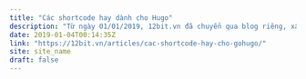 ```yaml
---
title: "Các shortcode hay dành cho Hugo"
description: "Từ ngày 01/01/2019, 12bit.vn đã chuyển qua blog riêng, xây dựng bằng Hugo thay vì sử dụng Medium như trước. Vì vậy chúng mình cũng có cơ hội để tìm hiểu nhiều về Hugo hơn. Chúng mình từng thử custom lại code của Hugo để hỗ trợ hiển thị danh sách contributor của một bài post hoặc lấy commit author để làm author cho bài viết, nhưng nếu dùng cách đó thì các bạn cũng phải sử dụng bản Hugo của tụi mình để build, mà như vậy thì không tiện, cuối cùng chúng mình chọn shortcode, tiện hơn và dễ hơn."
date: 2019-01-04T00:14:35Z
link: "https://12bit.vn/articles/cac-shortcode-hay-cho-gohugo/"
site: site_name
draft: false
---
```

